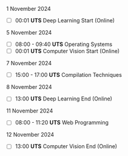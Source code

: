 1 November 2024
- [ ] 00:01 **UTS** Deep Learning Start (Online)

5 November 2024
- [ ] 08:00 - 09:40 **UTS** Operating Systems
- [ ] 00:01 **UTS** Computer Vision Start (Online)

7 November 2024
- [ ] 15:00 - 17:00 **UTS** Compilation Techniques

8 November 2024
- [ ] 13:00 **UTS** Deep Learning End (Online)

11 November 2024
- [ ] 08:00 - 11:20 **UTS** Web Programming

12 November 2024
- [ ] 13:00 **UTS** Computer Vision End (Online)


